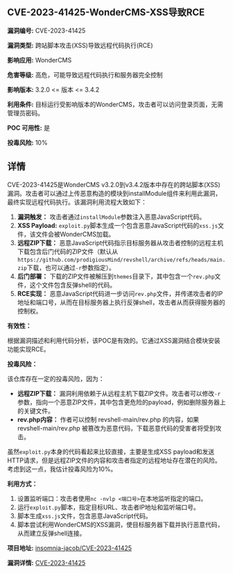 ## CVE-2023-41425-WonderCMS-XSS导致RCE

**漏洞编号:** CVE-2023-41425

**漏洞类型:** 跨站脚本攻击(XSS)导致远程代码执行(RCE)

**影响应用:** WonderCMS

**危害等级:** 高危，可能导致远程代码执行和服务器完全控制

**影响版本:** 3.2.0 <= 版本 <= 3.4.2

**利用条件:** 目标运行受影响版本的WonderCMS，攻击者可以访问登录页面，无需管理员密码。

**POC 可用性:** 是

**投毒风险:** 10%

## 详情

CVE-2023-41425是WonderCMS v3.2.0到v3.4.2版本中存在的跨站脚本(XSS)漏洞。攻击者可以通过上传恶意构造的模块到installModule组件来利用此漏洞，最终实现远程代码执行。该漏洞利用流程大致如下：

1.  **漏洞触发：** 攻击者通过`installModule`参数注入恶意JavaScript代码。
2.  **XSS Payload:**  `exploit.py`脚本生成一个包含恶意JavaScript代码的`xss.js`文件，该文件会被WonderCMS加载。
3.  **远程ZIP下载：** 恶意JavaScript代码指示目标服务器从攻击者控制的远程主机下载包含后门代码的ZIP文件（默认从`https://github.com/prodigiousMind/revshell/archive/refs/heads/main.zip`下载，也可以通过`-r`参数指定）。
4.  **后门部署：**  下载的ZIP文件被解压到`themes`目录下，其中包含一个`rev.php`文件，这个文件包含反弹shell的代码。
5.  **RCE实现：**  恶意JavaScript代码进一步访问`rev.php`文件，并传递攻击者的IP地址和端口号，从而在目标服务器上执行反弹shell，攻击者从而获得服务器的控制权。

**有效性：**

根据漏洞描述和利用代码分析，该POC是有效的。它通过XSS漏洞结合模块安装功能实现RCE。

**投毒风险：**

该仓库存在一定的投毒风险，因为：

*   **远程ZIP下载：** 漏洞利用依赖于从远程主机下载ZIP文件。攻击者可以修改`-r`参数，指向一个恶意ZIP文件，其中包含更危险的payload，例如删除服务器上的关键文件。
*   **rev.php内容：** 作者可以控制 revshell-main/rev.php 的内容，如果 revshell-main/rev.php 被篡改为恶意代码，下载恶意代码的受害者将受到攻击。

虽然`exploit.py`本身的代码看起来比较直接，主要是生成XSS payload和发送HTTP请求，但是远程ZIP文件的内容和攻击者指定的远程地址存在潜在的风险。考虑到这一点，我估计投毒风险为10%。

**利用方式：**

1.  设置监听端口：攻击者使用`nc -nvlp <端口号>`在本地监听指定的端口。
2.  运行`exploit.py`脚本，指定目标URL、攻击者IP地址和监听端口号。
3.  脚本生成`xss.js`文件，包含恶意JavaScript代码。
4.  脚本尝试利用WonderCMS的XSS漏洞，使目标服务器下载并执行恶意代码，从而建立反弹shell连接。

**项目地址:** [insomnia-jacob/CVE-2023-41425](https://github.com/insomnia-jacob/CVE-2023-41425)

**漏洞详情:** [CVE-2023-41425](https://nvd.nist.gov/vuln/detail/CVE-2023-41425)